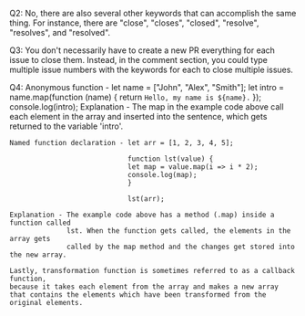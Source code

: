 Q2: No, there are also several other keywords that can accomplish the same thing. 
    For instance, there are "close", "closes", "closed", "resolve", "resolves", and "resolved".

Q3: You don't necessarily have to create a new PR everything for each issue to close 
    them. Instead, in the comment section, you could type multiple issue numbers with the keywords for each to close multiple issues.

Q4: 
    Anonymous function - let name = ["John", "Alex", "Smith"];
                         let intro = name.map(function (name) {
                            return `Hello, my name is ${name}.`
                         });
                         console.log(intro);
    Explanation - The map in the example code above call each element in the array 
                  and inserted into the sentence, which gets returned to the variable
                  'intro'.
    
    Named function declaration - let arr = [1, 2, 3, 4, 5];

                                 function lst(value) {
                                 let map = value.map(i => i * 2);
                                 console.log(map);
                                 }

                                 lst(arr);
    
    Explanation - The example code above has a method (.map) inside a function called
                  lst. When the function gets called, the elements in the array gets
                  called by the map method and the changes get stored into the new array. 
    
    Lastly, transformation function is sometimes referred to as a callback function,
    because it takes each element from the array and makes a new array that contains the elements which have been transformed from the original elements. 